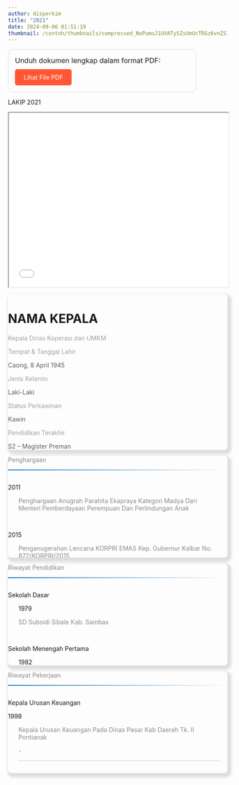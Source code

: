 ```yaml
---
author: disperkim
title: "2021"
date: 2024-09-06 01:51:19
thumbnail: /contoh/thumbnails/compressed_NoPumuJ1UVATy5ZsUmUcTRGz6vnZS1iiYnAUKPU5.jpg
---
```

<div style="border: 1px solid #ddd; padding: 15px; border-radius: 10px; max-width: 400px;">
<p style="margin: 0; font-size: 16px;">Unduh dokumen lengkap dalam format PDF:</p>
<a href="/file/eRy4dL5himetLhUmcaSh.pdf" title="Contoh" target="_blank" rel="noopener" style="display: inline-block; padding: 10px 20px; background-color: #ff5733; color: white; text-decoration: none; border-radius: 5px; margin-top: 10px;">Lihat File PDF</a></div>

<p>LAKIP 2021</p>

<p><iframe width="100%" height="400px" src="/file/grjkGweIFYyyBpTg2hY8.PDF"></iframe></p>

<div id="biodata" style="border-radius: 8px; box-shadow: 4px 5px 5px 5px rgba(0,0,0,0.12); max-height: 545px;" class="p-4 bg-white dark:bg-gray-900 flex"><img src="/images/dxIYsehHLtEI3nZvaGdf.jpg" alt="" style="max-height: 260px;" />
<div>
<div class="data py-4 mb-4">
<h1 class="text-xl font-bold text-main">NAMA KEPALA</h1>
<p class="text-sm font-normal" style="opacity: 40%;">Kepala Dinas Koperasi dan UMKM</p>
</div>
<div id="grid-biodata" class="grid grid-cols-2 gap-y-8">
<div>
<p class="text-sm mb-1" style="opacity: 40%;">Tempat &amp; Tanggal Lahir</p>
<p class="text-sm" style="opacity: 70%;">Caong, 8 April 1945</p>
</div>
<div>
<p class="text-sm mb-1" style="opacity: 40%;">Jenis Kelamin</p>
<div class="flex align-center"><i style="color: #4097ff; line-height: 20px;" class="mr-2 fas fa-mars"></i>
<p class="text-sm" style="opacity: 70%;">Laki-Laki</p>
</div>
</div>
<div>
<p class="text-sm mb-1" style="opacity: 40%;">Status Perkawinan</p>
<p class="text-sm" style="opacity: 70%;">Kawin</p>
</div>
<div>
<p class="text-sm mb-1" style="opacity: 40%;">Pendidikan Terakhir</p>
<p class="text-sm" style="opacity: 70%;">S2 &ndash; Magister Preman</p>
</div>
</div>
</div>
</div>

<div style="border-radius: 8px; box-shadow: 4px 5px 5px 5px rgba(0,0,0,0.12); max-height: 300px;" class="p-8 bg-white dark:bg-gray-900">
<div class="flex pb-2 mb-4" style="border-bottom: 2px solid; border-image-source: linear-gradient(to right, #1674BA, transparent); border-image-slice: 1; align-items: center;"><i style="font-size: 24px;" class="fas fa-trophy mr-2 text-main"></i>
<p class="text-sm" style="opacity: 50%;">Penghargaan</p>
</div>
<div style="overflow-y: scroll; overflow-x: hidden; height: 200px;">
<div class="flex mb-1" style="align-items: center;">
<div style="width: 16px; height: 16px; border-radius: 999px;" class="bg-main relative mr-2">
<div style="width: 8px; height: 8px; border-radius: 999px; bottom: 4px; right: 4px;" class="bg-white dark:bg-dark-900 absolute"></div>
</div>
<p>2011</p>
</div>
<div style="padding: 0 16px 0 24px;">
<p style="opacity: 50%;" class="text-sm">Penghargaan Anugrah Parahita Ekapraya Kategori Madya Dari Menteri Pemberdayaan Perempuan Dan Perlindungan Anak</p>
<div class="mb-8"></div>
</div>
<div class="flex mb-1" style="align-items: center;">
<div style="width: 16px; height: 16px; border-radius: 999px;" class="bg-main relative mr-2">
<div style="width: 8px; height: 8px; border-radius: 999px; bottom: 4px; right: 4px;" class="bg-white dark:bg-dark-900 absolute"></div>
</div>
<p>2015</p>
</div>
<div style="padding: 0 16px 0 24px;">
<p style="opacity: 50%;" class="text-sm">Penganugerahan Lencana KORPRI EMAS Kep. Gubernur Kalbar No. 872/KORPRI/2015</p>
<div class="mb-8"></div>
</div>
</div>
</div>

<div class="bottom-div-profile grid lg:grid-cols-2 grid-cols-1">
<div style="border-radius: 8px; box-shadow: 4px 5px 5px 5px rgba(0,0,0,0.12); max-height: 300px;" class="p-8 bg-white dark:bg-gray-900">
<div class="flex pb-2 mb-4" style="border-bottom: 2px solid; border-image-source: linear-gradient(to right, #1674BA, transparent); border-image-slice: 1; align-items: center;"><i style="font-size: 24px;" class="fas fa-graduation-cap mr-2 text-main"></i>
<p class="text-sm" style="opacity: 50%;">Riwayat Pendidikan</p>
</div>
<div style="overflow-y: scroll; overflow-x: hidden; height: 200px;">
<div class="flex" style="align-items: center;">
<div style="width: 16px; height: 16px; border-radius: 999px;" class="bg-main relative mr-2">
<div style="width: 8px; height: 8px; border-radius: 999px; bottom: 4px; right: 4px;" class="bg-white dark:bg-dark-900 absolute"></div>
</div>
<p>Sekolah Dasar</p>
</div>
<div style="padding: 0 16px 0 24px;">
<p class="mt-2 text-main">1979</p>
<p style="opacity: 50%;" class="pl-4 text-sm mb-1">SD Subsidi Sibale Kab. Sambas</p>
</div>
<div class="flex mt-4" style="align-items: center;">
<div style="width: 16px; height: 16px; border-radius: 999px;" class="bg-main relative mr-2">
<div style="width: 8px; height: 8px; border-radius: 999px; bottom: 4px; right: 4px;" class="bg-white dark:bg-dark-900 absolute"></div>
</div>
<p>Sekolah Menengah Pertama</p>
</div>
<div style="padding: 0 16px 0 24px;">
<p class="mt-2 text-main">1982</p>
<p style="opacity: 50%;" class="pl-4 text-sm mb-1">SMP Subsidi Nyarumkop</p>
</div>
<div class="flex mt-4" style="align-items: center;">
<div style="width: 16px; height: 16px; border-radius: 999px;" class="bg-main relative mr-2">
<div style="width: 8px; height: 8px; border-radius: 999px; bottom: 4px; right: 4px;" class="bg-white dark:bg-dark-900 absolute"></div>
</div>
<p>Sekolah Menengah Atas</p>
</div>
<div style="padding: 0 16px 0 24px;">
<p class="mt-2 text-main">1985</p>
<p style="opacity: 50%;" class="pl-4 text-sm mb-1">SMA St. Ignatius Singkawang</p>
</div>
<div class="flex mt-4" style="align-items: center;">
<div style="width: 16px; height: 16px; border-radius: 999px;" class="bg-main relative mr-2">
<div style="width: 8px; height: 8px; border-radius: 999px; bottom: 4px; right: 4px;" class="bg-white dark:bg-dark-900 absolute"></div>
</div>
<p>Perkuliahan</p>
</div>
<div style="padding: 0 16px 0 24px;">
<p class="mt-2 text-main">1991</p>
<p style="opacity: 50%;" class="pl-4 text-sm mb-1">Universitas Tanjungpura - <i>Fakultas Ekonomi</i></p>
<p class="mt-2 text-main">1992</p>
<p style="opacity: 50%;" class="pl-4 text-sm mb-1">UGM Yogyakarta - <i>Magister Ekonomi Pembangunan</i></p>
</div>
</div>
</div>
<div style="border-radius: 8px; box-shadow: 4px 5px 5px 5px rgba(0,0,0,0.12); max-height: 300px;" class="p-8 bg-white dark:bg-gray-900">
<div class="flex pb-2 mb-4" style="border-bottom: 2px solid; border-image-source: linear-gradient(to right, #1674BA, transparent); border-image-slice: 1; align-items: center;"><i style="font-size: 24px;" class="fas fa-suitcase mr-2 text-main"></i>
<p class="text-sm" style="opacity: 50%;">Riwayat Pekerjaan</p>
</div>
<div style="overflow-y: scroll; overflow-x: hidden; height: 200px;">
<div class="flex pr-4 justify-between mb-1" style="align-items: center;">
<div class="flex" style="align-items: center;">
<div style="width: 16px; height: 16px; border-radius: 999px;" class="bg-main relative mr-2">
<div style="width: 8px; height: 8px; border-radius: 999px; bottom: 4px; right: 4px;" class="bg-white dark:bg-dark-900 absolute"></div>
</div>
<p>Kepala Urusan Keuangan</p>
</div>
<p class="small-text text-sm">1998</p>
</div>
<div style="padding: 0 16px 0 24px;">
<div class="flex justify-between">
<p style="opacity: 50%;" class="text-sm">Kepala Urusan Keuangan Pada Dinas Pasar Kab Daerah Tk. II Pontianak</p>
<p class="small-text text-sm text-right" style="opacity: 50%;">-</p>
</div>
<div style="width: 100%; height: 1px; background: #cecece;" class="my-2 mt-4 mb-6"></div>
</div>
<div class="flex pr-4 justify-between mb-1" style="align-items: center;">
<div class="flex" style="align-items: center;">
<div style="width: 16px; height: 16px; border-radius: 999px;" class="bg-main relative mr-2">
<div style="width: 8px; height: 8px; border-radius: 999px; bottom: 4px; right: 4px;" class="bg-white dark:bg-dark-900 absolute"></div>
</div>
<p>Kepala Seksi</p>
</div>
<p class="small-text text-sm">2000</p>
</div>
<div style="padding: 0 16px 0 24px;">
<div class="flex justify-between">
<p style="opacity: 50%;" class="text-sm">Kasi. Pendapatan dan Pendaftaran Dinas Pendapatan Kab. Landak</p>
<p class="small-text text-sm text-right" style="opacity: 50%;">-</p>
</div>
<div style="width: 100%; height: 1px; background: #cecece;" class="my-2 mt-4 mb-6"></div>
</div>
<div class="flex pr-4 justify-between mb-1" style="align-items: center;">
<div class="flex" style="align-items: center;">
<div style="width: 16px; height: 16px; border-radius: 999px;" class="bg-main relative mr-2">
<div style="width: 8px; height: 8px; border-radius: 999px; bottom: 4px; right: 4px;" class="bg-white dark:bg-dark-900 absolute"></div>
</div>
<p>Kepala Sub Bagian</p>
</div>
<p class="small-text text-sm">2002</p>
</div>
<div style="padding: 0 16px 0 24px;">
<div class="flex justify-between">
<p style="opacity: 50%;" class="text-sm">Kasubbag. Anggaran Bagian Keuangan Setda Kab. Landak</p>
<p class="small-text text-sm text-right" style="opacity: 50%;">-</p>
</div>
<div style="width: 100%; height: 1px; background: #cecece;" class="my-2 mt-4 mb-6"></div>
</div>
<div class="flex pr-4 justify-between mb-1" style="align-items: center;">
<div class="flex" style="align-items: center;">
<div style="width: 16px; height: 16px; border-radius: 999px;" class="bg-main relative mr-2">
<div style="width: 8px; height: 8px; border-radius: 999px; bottom: 4px; right: 4px;" class="bg-white dark:bg-dark-900 absolute"></div>
</div>
<p>Kepala Bidang</p>
</div>
<p class="small-text text-sm">2006</p>
</div>
<div style="padding: 0 16px 0 24px;">
<div class="flex justify-between">
<p style="opacity: 50%;" class="text-sm">Kabid. Anggaran Badan Pengelolaan Keuangan Daerah Kab. Landak</p>
<p class="small-text text-sm text-right" style="opacity: 50%;">-</p>
</div>
<div style="width: 100%; height: 1px; background: #cecece;" class="my-2 mt-4 mb-6"></div>
</div>
<div class="flex pr-4 justify-between mb-1" style="align-items: center;">
<div class="flex" style="align-items: center;">
<div style="width: 16px; height: 16px; border-radius: 999px;" class="bg-main relative mr-2">
<div style="width: 8px; height: 8px; border-radius: 999px; bottom: 4px; right: 4px;" class="bg-white dark:bg-dark-900 absolute"></div>
</div>
<p>Kepala Bagian</p>
</div>
<p class="small-text text-sm">2009</p>
</div>
<div style="padding: 0 16px 0 24px;">
<div class="flex justify-between">
<p style="opacity: 50%;" class="text-sm">Kabag. Anggaran dan Perbendaharaan Setda kab. Landak</p>
<p class="small-text text-sm text-right" style="opacity: 50%;">-</p>
</div>
<div style="width: 100%; height: 1px; background: #cecece;" class="my-2 mt-4 mb-6"></div>
</div>
<div class="flex pr-4 justify-between mb-1" style="align-items: center;">
<div class="flex" style="align-items: center;">
<div style="width: 16px; height: 16px; border-radius: 999px;" class="bg-main relative mr-2">
<div style="width: 8px; height: 8px; border-radius: 999px; bottom: 4px; right: 4px;" class="bg-white dark:bg-dark-900 absolute"></div>
</div>
<p>Kepala Bidang</p>
</div>
<p class="small-text text-sm">2010</p>
</div>
<div style="padding: 0 16px 0 24px;">
<div class="flex justify-between">
<p style="opacity: 50%;" class="text-sm">Kabid. Pajak Dinas Pendapatan Daerah Prov. Kalbar</p>
<p class="small-text text-sm text-right" style="opacity: 50%;">-</p>
</div>
<div style="width: 100%; height: 1px; background: #cecece;" class="my-2 mt-4 mb-6"></div>
</div>
<div class="flex pr-4 justify-between mb-1" style="align-items: center;">
<div class="flex" style="align-items: center;">
<div style="width: 16px; height: 16px; border-radius: 999px;" class="bg-main relative mr-2">
<div style="width: 8px; height: 8px; border-radius: 999px; bottom: 4px; right: 4px;" class="bg-white dark:bg-dark-900 absolute"></div>
</div>
<p>Kepala Bidang</p>
</div>
<p class="small-text text-sm">2011</p>
</div>
<div style="padding: 0 16px 0 24px;">
<div class="flex justify-between">
<p style="opacity: 50%;" class="text-sm">Kabid. Anggaran Badan Pengelolaan Keuangan dan Aset Daerah Prov. Kalbar</p>
<p class="small-text text-sm text-right" style="opacity: 50%;">-</p>
</div>
<div style="width: 100%; height: 1px; background: #cecece;" class="my-2 mt-4 mb-6"></div>
</div>
<div class="flex pr-4 justify-between mb-1" style="align-items: center;">
<div class="flex" style="align-items: center;">
<div style="width: 16px; height: 16px; border-radius: 999px;" class="bg-main relative mr-2">
<div style="width: 8px; height: 8px; border-radius: 999px; bottom: 4px; right: 4px;" class="bg-white dark:bg-dark-900 absolute"></div>
</div>
<p>Kepala Dispenda</p>
</div>
<p class="small-text text-sm">2014</p>
</div>
<div style="padding: 0 16px 0 24px;">
<div class="flex justify-between">
<p style="opacity: 50%;" class="text-sm">Kepala Dinas Pendapatan Daerah Prov. Kalbar</p>
<p class="small-text text-sm text-right" style="opacity: 50%;">-</p>
</div>
<div style="width: 100%; height: 1px; background: #cecece;" class="my-2 mt-4 mb-6"></div>
</div>
<div class="flex pr-4 justify-between mb-1" style="align-items: center;">
<div class="flex" style="align-items: center;">
<div style="width: 16px; height: 16px; border-radius: 999px;" class="bg-main relative mr-2">
<div style="width: 8px; height: 8px; border-radius: 999px; bottom: 4px; right: 4px;" class="bg-white dark:bg-dark-900 absolute"></div>
</div>
<p>Kepala Badan</p>
</div>
<p class="small-text text-sm">2016</p>
</div>
<div style="padding: 0 16px 0 24px;">
<div class="flex justify-between">
<p style="opacity: 50%;" class="text-sm">Kepala Badan Pengelolaan Keuangan dan Pendapatan Daerah Prov. Kalbar</p>
<p class="small-text text-sm text-right" style="opacity: 50%;">-</p>
</div>
<div style="width: 100%; height: 1px; background: #cecece;" class="my-2 mt-4 mb-6"></div>
</div>
<div class="flex pr-4 justify-between mb-1" style="align-items: center;">
<div class="flex" style="align-items: center;">
<div style="width: 16px; height: 16px; border-radius: 999px;" class="bg-main relative mr-2">
<div style="width: 8px; height: 8px; border-radius: 999px; bottom: 4px; right: 4px;" class="bg-white dark:bg-dark-900 absolute"></div>
</div>
<p>Kepala Disperindag</p>
</div>
<p class="small-text text-sm">2019</p>
</div>
<div style="padding: 0 16px 0 24px;">
<div class="flex justify-between">
<p style="opacity: 50%;" class="text-sm">Kepala Dinas Perindustrian dan Perdagangan Prov. Kalbar</p>
<p class="small-text text-sm text-right" style="opacity: 50%;">-</p>
</div>
<div style="width: 100%; height: 1px; background: #cecece;" class="my-2 mt-4 mb-6"></div>
</div>
<div class="flex pr-4 justify-between mb-1" style="align-items: center;">
<div class="flex" style="align-items: center;">
<div style="width: 16px; height: 16px; border-radius: 999px;" class="bg-main relative mr-2">
<div style="width: 8px; height: 8px; border-radius: 999px; bottom: 4px; right: 4px;" class="bg-white dark:bg-dark-900 absolute"></div>
</div>
<p>Kepala Diskominfo</p>
</div>
<p class="small-text text-sm">2021</p>
</div>
<div style="padding: 0 16px 0 24px;">
<div class="flex justify-between">
<p style="opacity: 50%;" class="text-sm">Kepala Dinas Komunikasi dan Informatika Prov. Kalbar</p>
<p class="small-text text-sm text-right" style="opacity: 50%;">-</p>
</div>
<div style="width: 100%; height: 1px; background: #cecece;" class="my-2 mt-4 mb-6"></div>
</div>
</div>
</div>
</div>
